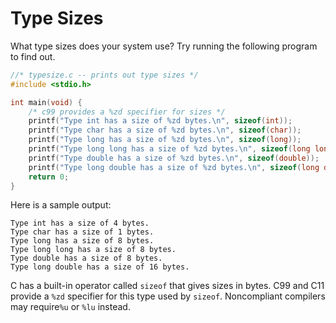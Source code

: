 # Type Sizes

What type sizes does your system use? Try running the following program to find out.

```c
//* typesize.c -- prints out type sizes */
#include <stdio.h>

int main(void) {
    /* c99 provides a %zd specifier for sizes */
    printf("Type int has a size of %zd bytes.\n", sizeof(int));
    printf("Type char has a size of %zd bytes.\n", sizeof(char));
    printf("Type long has a size of %zd bytes.\n", sizeof(long));
    printf("Type long long has a size of %zd bytes.\n", sizeof(long long));
    printf("Type double has a size of %zd bytes.\n", sizeof(double));
    printf("Type long double has a size of %zd bytes.\n", sizeof(long double));
    return 0;
}
```

Here is a sample output:

```text
Type int has a size of 4 bytes.
Type char has a size of 1 bytes.
Type long has a size of 8 bytes.
Type long long has a size of 8 bytes.
Type double has a size of 8 bytes.
Type long double has a size of 16 bytes.
```

C has a built-in operator called `sizeof` that gives sizes in bytes. C99 and C11 provide a `%zd` specifier for this type used by `sizeof`. Noncompliant compilers may require`%u` or `%lu` instead.


